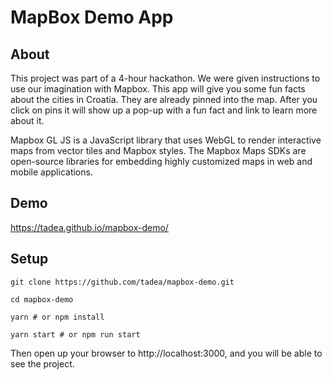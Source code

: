 # MapBox Demo App

## About
This project was part of a 4-hour hackathon. We were given instructions to use our imagination with Mapbox. 
This app will give you some fun facts about the cities in Croatia. They are already pinned into the map. After you click on pins it will show up a pop-up with a fun fact and link to learn more about it. 

Mapbox GL JS is a JavaScript library that uses WebGL to render interactive maps from vector tiles and Mapbox styles.
The Mapbox Maps SDKs are open-source libraries for embedding highly customized maps in web and mobile applications.

## Demo
https://tadea.github.io/mapbox-demo/

## Setup

`git clone https://github.com/tadea/mapbox-demo.git`

`cd mapbox-demo`

`yarn # or npm install`

`yarn start # or npm run start`

Then open up your browser to http://localhost:3000, and you will be able to see the project.
